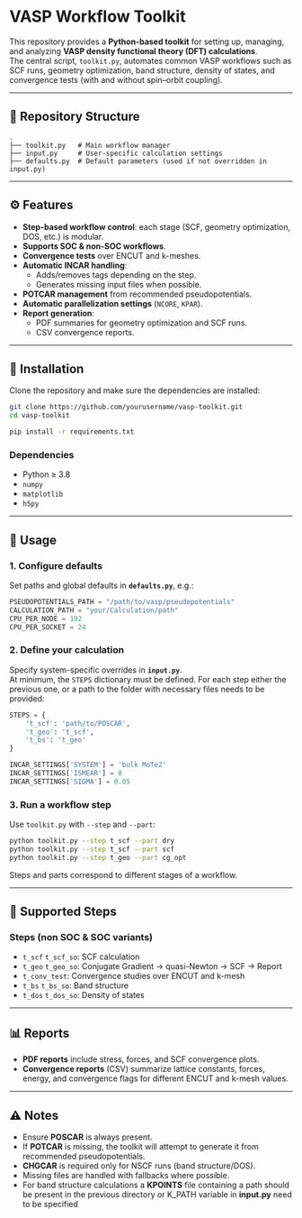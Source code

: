 # VASP Workflow Toolkit

This repository provides a **Python-based toolkit** for setting up, managing, and analyzing **VASP density functional theory (DFT) calculations**.  
The central script, `toolkit.py`, automates common VASP workflows such as SCF runs, geometry optimization, band structure, density of states, and convergence tests (with and without spin–orbit coupling).

---

## 📂 Repository Structure

```
.
├── toolkit.py   # Main workflow manager
├── input.py     # User-specific calculation settings
├── defaults.py  # Default parameters (used if not overridden in input.py)
```

---

## ⚙️ Features

- **Step-based workflow control**: each stage (SCF, geometry optimization, DOS, etc.) is modular.  
- **Supports SOC & non-SOC workflows**.  
- **Convergence tests** over ENCUT and k-meshes.  
- **Automatic INCAR handling**:
  - Adds/removes tags depending on the step.  
  - Generates missing input files when possible.  
- **POTCAR management** from recommended pseudopotentials.  
- **Automatic parallelization settings** (`NCORE`, `KPAR`).  
- **Report generation**:
  - PDF summaries for geometry optimization and SCF runs.  
  - CSV convergence reports.  

---

## 🚀 Installation

Clone the repository and make sure the dependencies are installed:

```bash
git clone https://github.com/yourusername/vasp-toolkit.git
cd vasp-toolkit

pip install -r requirements.txt
```

### Dependencies
- Python ≥ 3.8  
- `numpy`  
- `matplotlib`  
- `h5py`  

---

## 📝 Usage

### 1. Configure defaults
Set paths and global defaults in **`defaults.py`**, e.g.:

```python
PSEUDOPOTENTIALS_PATH = "/path/to/vasp/pseudopotentials"
CALCULATION_PATH = "your/Calculation/path"
CPU_PER_NODE = 192
CPU_PER_SOCKET = 24
```

### 2. Define your calculation
Specify system-specific overrides in **`input.py`**.  
At minimum, the `STEPS` dictionary must be defined. For each step either the previous one, or a path to the folder with necessary files needs to be provided:

```python
STEPS = {
    't_scf': 'path/to/POSCAR',    
    't_geo': 't_scf',
    't_bs': 't_geo'
}

INCAR_SETTINGS['SYSTEM'] = 'bulk MoTe2'
INCAR_SETTINGS['ISMEAR'] = 0
INCAR_SETTINGS['SIGMA'] = 0.05
```

### 3. Run a workflow step
Use `toolkit.py` with `--step` and `--part`:

```bash
python toolkit.py --step t_scf --part dry
python toolkit.py --step t_scf --part scf
python toolkit.py --step t_geo --part cg_opt
```

Steps and parts correspond to different stages of a workflow.

---

## 📖 Supported Steps

### Steps (non SOC & SOC variants)
- `t_scf` `t_scf_so`:  SCF calculation  
- `t_geo` `t_geo_so`: Conjugate Gradient → quasi-Newton → SCF → Report  
- `t_conv_test`: Convergence studies over ENCUT and k-mesh  
- `t_bs` `t_bs_so`: Band structure  
- `t_dos` `t_dos_so`: Density of states    

---

## 📊 Reports

- **PDF reports** include stress, forces, and SCF convergence plots.  
- **Convergence reports** (CSV) summarize lattice constants, forces, energy, and convergence flags for different ENCUT and k-mesh values.  

---

## ⚠️ Notes

- Ensure **POSCAR** is always present.  
- If **POTCAR** is missing, the toolkit will attempt to generate it from recommended pseudopotentials.  
- **CHGCAR** is required only for NSCF runs (band structure/DOS).  
- Missing files are handled with fallbacks where possible.
- For band structure calculations a **KPOINTS** file containing a path should be present in the previous directory or K_PATH variable in **input.py** need to be specified
  
